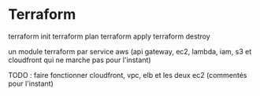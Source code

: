 # Terraform

terraform init
terraform plan
terraform apply
terraform destroy

un module terraform par service aws (api gateway, ec2, lambda, iam, s3 et cloudfront qui ne marche pas pour l'instant)

TODO : faire fonctionner cloudfront, vpc, elb et les deux ec2 (commentés pour l'instant)
